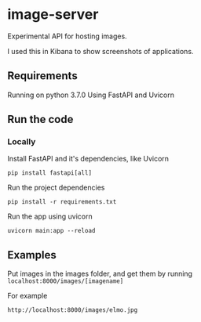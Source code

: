 # image-server
Experimental API for hosting images.

I used this in Kibana to show screenshots of applications.

## Requirements
Running on python 3.7.0
Using FastAPI and Uvicorn

## Run the code
### Locally
Install FastAPI and it's dependencies, like Uvicorn
```
pip install fastapi[all]
```

Run the project dependencies
```
pip install -r requirements.txt
```

Run the app using uvicorn
```
uvicorn main:app --reload
```

## Examples
Put images in the images folder, and get them by running ```localhost:8000/images/[imagename]```

For example

```
http://localhost:8000/images/elmo.jpg
```
